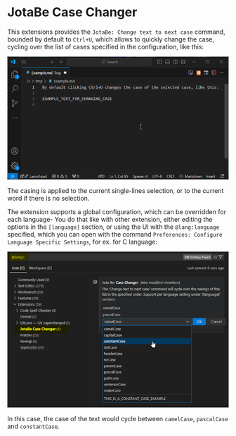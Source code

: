 # JotaBe Case Changer

This extensions provides the `JotaBe: Change text to next case` command, bounded
by default to `Ctrl+U`, which allows to quickly change the case, cycling over
the list of cases specified in the configuration, like this:

![Case changing](Screenshots/case-changing.gif)

The casing is applied to the current single-lines selection, or to the current
word if there is no selection.

The extension supports a global configuration, which can be overridden for each
language- You do that like with other extension, either editing the options in
the `[language]` section, or using the UI with the `@lang:language` specified,
which you can open with the command `Preferences: Configure Language Specific
Settings`, for ex. for C language:

![Case changer settings](Screenshots/case-changer-settings.png)

In this case, the case of the text would cycle between `camelCase`, `pascalCase`
and `constantCase`.
